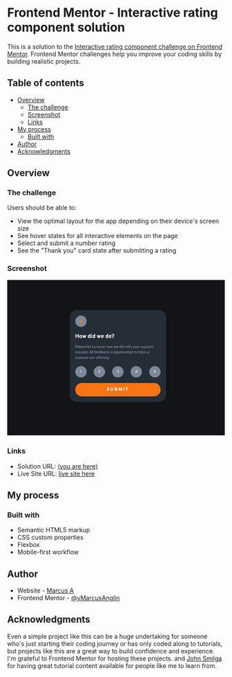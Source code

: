 # Frontend Mentor - Interactive rating component solution

This is a solution to the [Interactive rating component challenge on Frontend Mentor](https://www.frontendmentor.io/challenges/interactive-rating-component-koxpeBUmI). Frontend Mentor challenges help you improve your coding skills by building realistic projects.

## Table of contents

- [Overview](#overview)
  - [The challenge](#the-challenge)
  - [Screenshot](#screenshot)
  - [Links](#links)
- [My process](#my-process)
  - [Built with](#built-with)
- [Author](#author)
- [Acknowledgments](#acknowledgments)

## Overview

### The challenge

Users should be able to:

- View the optimal layout for the app depending on their device's screen size
- See hover states for all interactive elements on the page
- Select and submit a number rating
- See the "Thank you" card state after submitting a rating

### Screenshot

![](./images/screenshot.jpg)

### Links

- Solution URL: [(you are here)](https://github.com/MarcusAnglin/Frontend-Mentor_Interactive-rating-component)
- Live Site URL: [live site here](https://marcusanglin.github.io/Frontend-Mentor_Interactive-rating-component/)

## My process

### Built with

- Semantic HTML5 markup
- CSS custom properties
- Flexbox
- Mobile-first workflow

## Author

- Website - [Marcus A](https://github.com/MarcusAnglin)
- Frontend Mentor - [@yMarcusAnglin](https://www.frontendmentor.io/profile/MarcusAnglin)

## Acknowledgments

Even a simple project like this can be a huge undertaking for someone who's just starting their coding journey or has only coded along to tutorials, but projects like this are a great way to build confidence and experience. I'm grateful to Frontend Mentor for hosting these projects. and [John Smilga](https://www.johnsmilga.com/) for having great tutorial content available for people like me to learn from.
